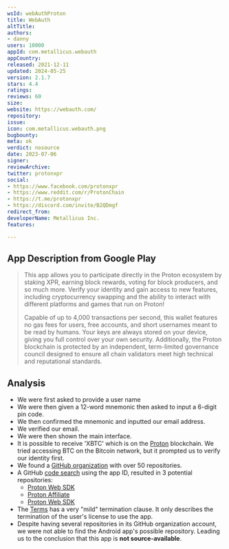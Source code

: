 ```yaml
---
wsId: webAuthProton
title: WebAuth
altTitle: 
authors:
- danny
users: 10000
appId: com.metallicus.webauth
appCountry: 
released: 2021-12-11
updated: 2024-05-25
version: 2.1.7
stars: 4.4
ratings: 
reviews: 60
size: 
website: https://webauth.com/
repository: 
issue: 
icon: com.metallicus.webauth.png
bugbounty: 
meta: ok
verdict: nosource
date: 2023-07-06
signer: 
reviewArchive: 
twitter: protonxpr
social:
- https://www.facebook.com/protonxpr
- https://www.reddit.com/r/ProtonChain
- https://t.me/protonxpr
- https://discord.com/invite/B2QDmgf
redirect_from: 
developerName: Metallicus Inc.
features: 

---
```


## App Description from Google Play

> This app allows you to participate directly in the Proton ecosystem by staking XPR, earning block rewards, voting for block producers, and so much more. Verify your identity and gain access to new features, including cryptocurrency swapping and the ability to interact with different platforms and games that run on Proton!
>
> Capable of up to 4,000 transactions per second, this wallet features no gas fees for users, free accounts, and short usernames meant to be read by humans. Your keys are always stored on your device, giving you full control over your own security. Additionally, the Proton blockchain is protected by an independent, term-limited governance council designed to ensure all chain validators meet high technical and reputational standards.

## Analysis

- We were first asked to provide a user name
- We were then given a 12-word mnemonic then asked to input a 6-digit pin code.
- We then confirmed the mnemonic and inputted our email address.
- We verified our email.
- We were then shown the main interface.
- It is possible to receive 'XBTC' which is on the [Proton](https://github.com/ProtonProtocol/) blockchain. We tried accessing BTC on the Bitcoin network, but it prompted us to verify our identity first.
- We found a [GitHub organization](https://github.com/ProtonProtocol/) with over 50 repositories.
- A GitHub [code search](https://github.com/search?q=com.metallicus.webauth&type=code) using the app ID, resulted in 3 potential repositories:
  - [Proton Web SDK](https://github.com/ProtonProtocol/proton-web-sdk/blob/6bd62116b0f24c6469d3a31a33f2f6202f83f253/packages/proton-web-sdk/src/views/Footer.svelte#L14)
  - [Proton Affiliate](https://github.com/edenia/proton-affiliate/blob/82c45bbe37a32e8e7ee8e999ee918a2dc7203fc2/webapp/src/routes/Join/index.js#L343)
  - [Proton Web SDK](https://github.com/CharlestonX-DAO/proton-web-sdk/blob/d0f44ff53898e740415eb313c00ae4a6026d4e89/packages/proton-web-sdk/src/views/Footer.svelte#L13)
- The [Terms](https://www.proton.org/terms/) has a very "mild" termination clause. It only describes the termination of the user's license to use the app.
- Despite having several repositories in its GitHub organization account, we were not able to find the Android app's possible repository. Leading us to the conclusion that this app is **not source-available**.
